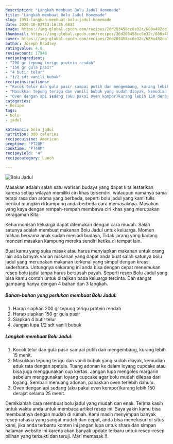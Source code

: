 ```yaml
---
description: "Langkah membuat Bolu Jadul Homemade"
title: "Langkah membuat Bolu Jadul Homemade"
slug: 1951-langkah-membuat-bolu-jadul-homemade
date: 2020-10-02T13:16:35.683Z
image: https://img-global.cpcdn.com/recipes/26d203458cc6e32c/680x482cq70/bolu-jadul-foto-resep-utama.jpg
thumbnail: https://img-global.cpcdn.com/recipes/26d203458cc6e32c/680x482cq70/bolu-jadul-foto-resep-utama.jpg
cover: https://img-global.cpcdn.com/recipes/26d203458cc6e32c/680x482cq70/bolu-jadul-foto-resep-utama.jpg
author: Joseph Bradley
ratingvalue: 4.6
reviewcount: 17948
recipeingredient:
- "200 gr tepung terigu protein rendah"
- "150 gr gula pasir"
- "4 butir telur"
- "1/2 sdt vanili bubuk"
recipeinstructions:
- "Kocok telur dan gula pasir sampai putih dan mengembang, kurang lebih 15 menit."
- "Masukkan tepung terigu dan vanili bubuk yang sudah diayak, kemudian aduk rata dengan spatula. Tuang adonan ke dalam loyang cupcake atau bisa juga menggunakan cup kertas. Jangan lupa mengoles margarin sebelum menggunakan loyang cupcake agar bolu mudah dilepas dari loyang. Sembari menuang adonan, panaskan oven terlebih dahulu."
- "Oven dengan api sedang (aku pakai oven kompor)kurang lebih 150 derajat selama 25 menit."
categories:
- Recipe
tags:
- bolu
- jadul

katakunci: bolu jadul 
nutrition: 300 calories
recipecuisine: American
preptime: "PT20M"
cooktime: "PT48M"
recipeyield: "4"
recipecategory: Lunch

---
```



![Bolu Jadul](https://img-global.cpcdn.com/recipes/26d203458cc6e32c/680x482cq70/bolu-jadul-foto-resep-utama.jpg)

Masakan adalah salah satu warisan budaya yang dapat kita lestarikan karena setiap wilayah memiliki ciri khas tersendiri, walaupun namanya sama tetapi rasa dan aroma yang berbeda, seperti bolu jadul yang kami tulis berikut mungkin di kampung anda berbeda cara memasaknya. Masakan yang kaya dengan rempah-rempah membawa ciri khas yang merupakan keragaman Kita



Keharmonisan keluarga dapat ditemukan dengan cara mudah. Salah satunya adalah membuat makanan Bolu Jadul untuk keluarga. Momen makan bersama anak sudah menjadi budaya, Tidak jarang yang kadang mencari masakan kampung mereka sendiri ketika di tempat lain.

Buat kamu yang suka masak atau harus menyiapkan makanan untuk orang lain ada banyak varian makanan yang dapat anda buat salah satunya bolu jadul yang merupakan makanan terkenal yang simpel dengan kreasi sederhana. Untungnya sekarang ini anda bisa dengan cepat menemukan resep bolu jadul tanpa harus bersusah payah.
Seperti resep Bolu Jadul yang bisa kamu contoh untuk disajikan pada keluarga tercinta. Dan sangat gampang hanya dengan 4 bahan dan 3 langkah.


<!--inarticleads1-->

##### Bahan-bahan yang perlukan membuat Bolu Jadul:

1. Harap siapkan 200 gr tepung terigu protein rendah
1. Harap siapkan 150 gr gula pasir
1. Siapkan 4 butir telur
1. Jangan lupa 1/2 sdt vanili bubuk




<!--inarticleads2-->

##### Langkah membuat  Bolu Jadul:

1. Kocok telur dan gula pasir sampai putih dan mengembang, kurang lebih 15 menit.
1. Masukkan tepung terigu dan vanili bubuk yang sudah diayak, kemudian aduk rata dengan spatula. Tuang adonan ke dalam loyang cupcake atau bisa juga menggunakan cup kertas. Jangan lupa mengoles margarin sebelum menggunakan loyang cupcake agar bolu mudah dilepas dari loyang. Sembari menuang adonan, panaskan oven terlebih dahulu.
1. Oven dengan api sedang (aku pakai oven kompor)kurang lebih 150 derajat selama 25 menit.




Demikianlah cara membuat bolu jadul yang mudah dan enak. Terima kasih untuk waktu anda untuk membaca artikel resep ini. Saya yakin kamu bisa membuatnya dengan mudah di rumah. Kami masih menyimpan banyak resep rahasia yang sangat mudah dan cepat, anda bisa menelusuri di situs kami, jika anda terbantu konten ini jangan lupa untuk share dan simpan halaman website ini karena akan banyak update terbaru untuk resep-resep pilihan yang terbukti dan teruji. Mari memasak !!. 
